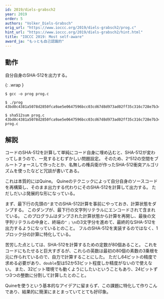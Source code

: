```yaml
---
id: 2019/diels-grabsch2
year: 2019
order: 5
authors: "Volker_Diels-Grabsch"
orig_url: "https://www.ioccc.org/2019/diels-grabsch2/prog.c"
hint_url: "https://www.ioccc.org/2019/diels-grabsch2/hint.html"
title: "IOCCC 2019: Most self-aware"
award_ja: "もっとも自己認識的"
---
```


## 動作

自分自身のSHA-512を出力する。

{: .wrap }
```
$ gcc -o prog prog.c

$ ./prog
43bd0c4381a5078d2850fca9ae5e0647596bcc03cd67d8d973ad02ff35c316c728e7b347ca70abe6c74e745e63646cc7643cb0cffcd3d9a969cbf31a7ce5bf68

$ sha512sum prog.c
43bd0c4381a5078d2850fca9ae5e0647596bcc03cd67d8d973ad02ff35c316c728e7b347ca70abe6c74e745e63646cc7643cb0cffcd3d9a969cbf31a7ce5bf68  prog.c
```

## 解説

コードのSHA-512を計算して単純にコード自身に埋め込むと、SHA-512が変わってしまうので、一見するとむずかしい問題設定。
そのため、2^512の空間をブルートフォースして作ったとか、名無しの権兵衛が作ったSHA-512衝突アルゴリズムを使ったなどと冗談が書いてある。

これは本質的にはQuine。
Quineのテクニックによって自分自身のソースコードを再構築し、そのまま出力する代わりにそのSHA-512を計算して出力する。
ただしだいぶ発展的な形になっている。

まず、最下行の先頭の`"`までのSHA-512計算を事前にやっておき、計算状態をダンプする。
このダンプが、最下行の文字列リテラルにエンコードされて含まれている。
このプログラムはダンプされた計算状態から計算を再開し、最後の文字列リテラルの中身と、終端の`"` `;` `\n`の3文字分を進めて、最終的なSHA-512を出力するようになっているとのこと。
フルのSHA-512を実装するのではなく、1ブロック分の計算に特化している。

苦労した点としては、SHA-512を計算するための定数が80個あること。
これをコードにもたせると巨大すぎるが、これらの英数は最初の80個の素数の3乗根を元に作られているので、自力で計算することにした。
ただし64ビットの精度で求める必要があり、`double`型は52か53ビット程度しか精度がないので使えない。
また、32ビット環境でも動くようにしたいということもあり、24ビットずつ3つの整数に分割して計算したとのこと。

Quineを使うという基本的なアイデアに留まらず、この課題に特化して作りこんであり、結果的に簡潔にまとまっていてとても好印象。
